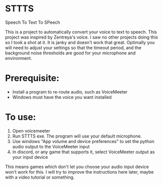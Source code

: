 # STTTS
Speech To Text To SPeech

This is a project to automatically convert your voice to text to speech. This project was inspired by Zentreya's voice.
I saw no other projects doing this so I took a shot at it. It is janky and doesn't work that great. Optimally you will need to adjust your settings so that the timeout period, and the background noise thresholds are good for your microphone and environment.

# Prerequisite: 
- Install a program to re-route audio, such as VoiceMeeter
- Windows must have the voice you want installed
# To use:
1) Open voicemeeter
2) Run STTTS exe. The program will use your default microphone.
3) Use windows "App volume and device preferences" to set the python audio output to the VoiceMeeter input
4) In discord, or any game that supports it, select VoiceMeeter output as your input device

This means games which don't let you choose your audio input device won't work for this.
I will try to improve the instructions here later, maybe with a video tutorial or something.
